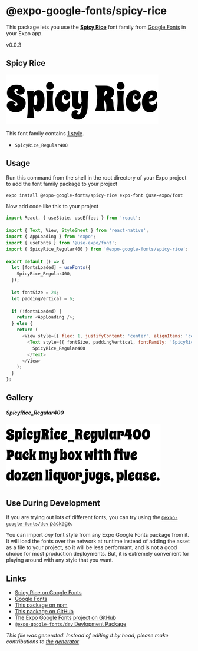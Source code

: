 # @expo-google-fonts/spicy-rice

This package lets you use the [**Spicy Rice**](https://fonts.google.com/specimen/Spicy+Rice) font family from [Google Fonts](https://fonts.google.com/) in your Expo app.

v0.0.3

## Spicy Rice

![Spicy Rice](./font-family.png)

This font family contains [1 style](#gallery).

- `SpicyRice_Regular400`

## Usage

Run this command from the shell in the root directory of your Expo project to add the font family package to your project
```sh
expo install @expo-google-fonts/spicy-rice expo-font @use-expo/font
```

Now add code like this to your project
```js
import React, { useState, useEffect } from 'react';

import { Text, View, StyleSheet } from 'react-native';
import { AppLoading } from 'expo';
import { useFonts } from '@use-expo/font';
import { SpicyRice_Regular400 } from '@expo-google-fonts/spicy-rice';

export default () => {
  let [fontsLoaded] = useFonts({
    SpicyRice_Regular400,
  });

  let fontSize = 24;
  let paddingVertical = 6;

  if (!fontsLoaded) {
    return <AppLoading />;
  } else {
    return (
      <View style={{ flex: 1, justifyContent: 'center', alignItems: 'center' }}>
        <Text style={{ fontSize, paddingVertical, fontFamily: 'SpicyRice_Regular400' }}>
          SpicyRice_Regular400
        </Text>
      </View>
    );
  }
};

```

## Gallery

##### SpicyRice_Regular400
![SpicyRice_Regular400](./e097f53ad6ba5f9e022be6b68002e3d8ccd021b1b340e077113c6d537de3ab75.ttf.png)


## Use During Development

If you are trying out lots of different fonts, you can try using the [`@expo-google-fonts/dev` package](https://www.npmjs.com/package/@expo-google-fonts/dev).

You can import *any* font style from any Expo Google Fonts package from it. It will load the fonts
over the network at runtime instead of adding the asset as a file to your project, so it will be 
less performant, and is not a good choice for most production deployments. But, it is extremely convenient
for playing around with any style that you want.

## Links

- [Spicy Rice on Google Fonts](https://fonts.google.com/specimen/Spicy+Rice)
- [Google Fonts](https://fonts.google.com/)
- [This package on npm](https://www.npmjs.com/package/@expo-google-fonts/spicy-rice)
- [This package on GitHub](https://github.com/expo/google-fonts/tree/master/font-packages/spicy-rice)
- [The Expo Google Fonts project on GitHub](https://github.com/expo/google-fonts)
- [`@expo-google-fonts/dev` Devlopment Package](https://github.com/expo/google-fonts/tree/master/font-packages/dev)


*This file was generated. Instead of editing it by head, please make contributions to [the generator](https://github.com/expo/google-fonts/tree/master/packages/generator)*
